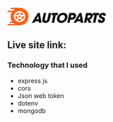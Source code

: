 ![AutoParts](/assets/logo.webp "AutoParts")

## Live site link:

### Technology that I used

- express js
- cors
- Json web token
- dotenv
- mongodb
